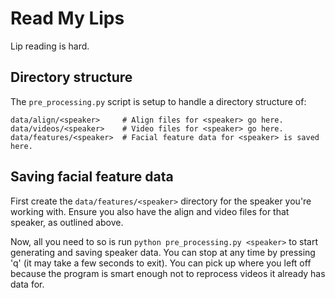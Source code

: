 # Read My Lips
Lip reading is hard.

## Directory structure
The `pre_processing.py` script is setup to handle a directory structure of:

```
data/align/<speaker>     # Align files for <speaker> go here.
data/videos/<speaker>    # Video files for <speaker> go here.
data/features/<speaker>  # Facial feature data for <speaker> is saved here. 
```

## Saving facial feature data
First create the `data/features/<speaker>` directory for the speaker you're
working with. Ensure you also have the align and video files for that speaker,
as outlined above.

Now, all you need to so is run `python pre_processing.py <speaker>` to start
generating and saving speaker data. You can stop at any time by pressing 'q'
(it may take a few seconds to exit). You can pick up where you left off because
the program is smart enough not to reprocess videos it already has data for.
